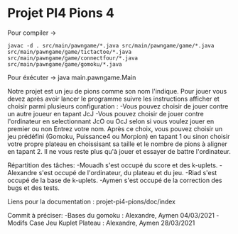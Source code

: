 # Projet PI4 Pions 4
Pour compiler -> 
```
javac -d . src/main/pawngame/*.java src/main/pawngame/game/*.java src/main/pawngame/game/tictactoe/*.java src/main/pawngame/game/connectfour/*.java src/main/pawngame/game/gomoku/*.java
```

Pour éxécuter -> java main.pawngame.Main

Notre projet est un jeu de pions comme son nom l'indique. Pour jouer vous devez après avoir lancer le programme suivre les instructions afficher et choisir parmi plusieurs configuration : 
-Vous pouvez choisir de jouer contre un autre joueur en tapant JcJ
-Vous pouvez choisir de jouer contre l'ordinateur en selectionnant JcO ou OcJ selon si vous voulez jouer en premier ou non
Entrez votre nom.
Après ce choix, vous pouvez choisir un jeu prédéfini (Gomoku, Puissance4 ou Morpion) en tapant 1 ou sinon choisir votre propre plateau en choissisant sa taille et le nombre de pions à aligner en tapant 2.
Il ne vous reste plus qu'à jouer et essayer de battre l'ordinateur.

Répartition des tâches: 
-Mouadh s'est occupé du score et des k-uplets.
-Alexandre s'est occupé de l'ordinateur, du plateau et du jeu.
-Riad s'est occupé de la base de k-uplets.
-Aymen s'est occupé de la correction des bugs et des tests.

Liens pour la documentation : projet-pi4-pions/doc/index

Commit à préciser:
-Bases du gomoku : Alexandre, Aymen 04/03/2021
-Modifs Case Jeu Kuplet Plateau : Alexandre, Aymen 28/03/2021

